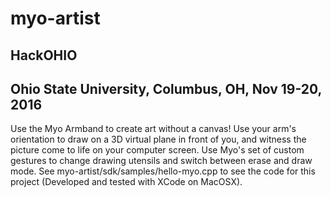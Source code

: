 # myo-artist
## HackOHIO
## Ohio State University, Columbus, OH, Nov 19-20, 2016
Use the Myo Armband to create art without a canvas!  Use your arm's orientation to draw on a 3D virtual plane in front of you, and witness the picture come to life on your computer screen.  Use Myo's set of custom gestures to change drawing utensils and switch between erase and draw mode.  See myo-artist/sdk/samples/hello-myo.cpp to see the code for this project (Developed and tested with XCode on MacOSX).
